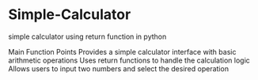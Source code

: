 # Simple-Calculator
simple calculator using return function in python

Main Function Points
  Provides a simple calculator interface with basic arithmetic operations
  Uses return functions to handle the calculation logic
  Allows users to input two numbers and select the desired operation
